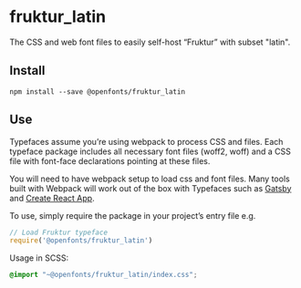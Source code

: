 
# fruktur_latin

The CSS and web font files to easily self-host “Fruktur” with subset "latin".

## Install

`npm install --save @openfonts/fruktur_latin`

## Use

Typefaces assume you’re using webpack to process CSS and files. Each typeface
package includes all necessary font files (woff2, woff) and a CSS file with
font-face declarations pointing at these files.

You will need to have webpack setup to load css and font files. Many tools built
with Webpack will work out of the box with Typefaces such as [Gatsby](https://github.com/gatsbyjs/gatsby)
and [Create React App](https://github.com/facebookincubator/create-react-app).

To use, simply require the package in your project’s entry file e.g.

```javascript
// Load Fruktur typeface
require('@openfonts/fruktur_latin')
```

Usage in SCSS:
```scss
@import "~@openfonts/fruktur_latin/index.css";
```
